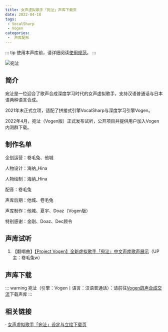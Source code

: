 ```yaml
---
title: 女声虚拟歌手「宛沚」声库下载页
date: 2022-04-18
tags:
 - VocalSharp
 - Vogen
categories:
 -  声库配布
---
```


::: tip
使用本声库前，请详细阅读[使用规范](https://vocalsynths.vercel.app/blogs/ReadMe/2022/220401.html)。
:::

![宛沚](/wanzhi-banner.png)

简介
----
宛沚是一位迎合了歌声合成深度学习时代的女声虚拟歌手，支持汉语普通话与日本语两种语言合成。

2021年末正式立项，适配了拼接式引擎VocalSharp与深度学习引擎Vogen。

2022年4月，宛沚（Vogen版）正式发布试听，公开项目并提供用户加入Vogen内测群下载。

制作名单
----
企划运营：卷毛兔、他城

人物设计：海纳_Hina

人物绘制：海纳_Hina

配音：卷毛兔

声库后期：他城、卷毛兔

声库制作：他城、夏宇、Doaz（Vogen版）

特别感谢：金刚、Doaz、Dec顾令

声库试听
----
1. 【翻唱曲】[【Project Vogen】全新虚拟歌手「宛沚」中文声库歌声展示]()（UP主：卷毛兔w）

声库下载
----
::: warning
宛沚（引擎：Vogen丨语言：汉语普通话）：请前往[Vogen鸽声合成交流](https://jq.qq.com/?_wv=1027&k=YT9UAWlo)下载声库
:::

相关链接
----
· [女声虚拟歌手「宛沚」设定与立绘下载页](https://vocalsynths.vercel.app/blogs/CharacterDesign/2022/220418.html)
